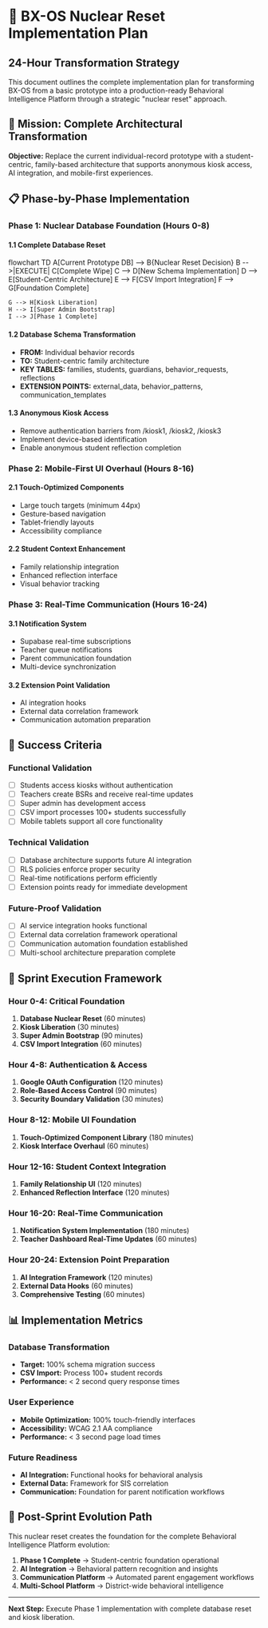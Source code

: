 # 🚀 BX-OS Nuclear Reset Implementation Plan

## 24-Hour Transformation Strategy

This document outlines the complete implementation plan for transforming BX-OS from a basic prototype into a production-ready Behavioral Intelligence Platform through a strategic "nuclear reset" approach.

## 🎯 Mission: Complete Architectural Transformation

**Objective:** Replace the current individual-record prototype with a student-centric, family-based architecture that supports anonymous kiosk access, AI integration, and mobile-first experiences.

## 📋 Phase-by-Phase Implementation

### **Phase 1: Nuclear Database Foundation (Hours 0-8)**

#### 1.1 Complete Database Reset
<lov-mermaid>
flowchart TD
    A[Current Prototype DB] --> B{Nuclear Reset Decision}
    B -->|EXECUTE| C[Complete Wipe]
    C --> D[New Schema Implementation]
    D --> E[Student-Centric Architecture]
    E --> F[CSV Import Integration]
    F --> G[Foundation Complete]
    
    G --> H[Kiosk Liberation]
    H --> I[Super Admin Bootstrap]
    I --> J[Phase 1 Complete]
</lov-mermaid>

#### 1.2 Database Schema Transformation
- **FROM:** Individual behavior records
- **TO:** Student-centric family architecture
- **KEY TABLES:** families, students, guardians, behavior_requests, reflections
- **EXTENSION POINTS:** external_data, behavior_patterns, communication_templates

#### 1.3 Anonymous Kiosk Access
- Remove authentication barriers from /kiosk1, /kiosk2, /kiosk3
- Implement device-based identification
- Enable anonymous student reflection completion

### **Phase 2: Mobile-First UI Overhaul (Hours 8-16)**

#### 2.1 Touch-Optimized Components
- Large touch targets (minimum 44px)
- Gesture-based navigation
- Tablet-friendly layouts
- Accessibility compliance

#### 2.2 Student Context Enhancement
- Family relationship integration
- Enhanced reflection interface
- Visual behavior tracking

### **Phase 3: Real-Time Communication (Hours 16-24)**

#### 3.1 Notification System
- Supabase real-time subscriptions
- Teacher queue notifications
- Parent communication foundation
- Multi-device synchronization

#### 3.2 Extension Point Validation
- AI integration hooks
- External data correlation framework
- Communication automation preparation

## 🎯 Success Criteria

### Functional Validation
- [ ] Students access kiosks without authentication
- [ ] Teachers create BSRs and receive real-time updates
- [ ] Super admin has development access
- [ ] CSV import processes 100+ students successfully
- [ ] Mobile tablets support all core functionality

### Technical Validation
- [ ] Database architecture supports future AI integration
- [ ] RLS policies enforce proper security
- [ ] Real-time notifications perform efficiently
- [ ] Extension points ready for immediate development

### Future-Proof Validation
- [ ] AI service integration hooks functional
- [ ] External data correlation framework operational
- [ ] Communication automation foundation established
- [ ] Multi-school architecture preparation complete

## 🔄 Sprint Execution Framework

### Hour 0-4: Critical Foundation
1. **Database Nuclear Reset** (60 minutes)
2. **Kiosk Liberation** (30 minutes) 
3. **Super Admin Bootstrap** (90 minutes)
4. **CSV Import Integration** (60 minutes)

### Hour 4-8: Authentication & Access
1. **Google OAuth Configuration** (120 minutes)
2. **Role-Based Access Control** (90 minutes)
3. **Security Boundary Validation** (30 minutes)

### Hour 8-12: Mobile UI Foundation
1. **Touch-Optimized Component Library** (180 minutes)
2. **Kiosk Interface Overhaul** (60 minutes)

### Hour 12-16: Student Context Integration
1. **Family Relationship UI** (120 minutes)
2. **Enhanced Reflection Interface** (120 minutes)

### Hour 16-20: Real-Time Communication
1. **Notification System Implementation** (180 minutes)
2. **Teacher Dashboard Real-Time Updates** (60 minutes)

### Hour 20-24: Extension Point Preparation
1. **AI Integration Framework** (120 minutes)
2. **External Data Hooks** (60 minutes)
3. **Comprehensive Testing** (60 minutes)

## 📊 Implementation Metrics

### Database Transformation
- **Target:** 100% schema migration success
- **CSV Import:** Process 100+ student records
- **Performance:** < 2 second query response times

### User Experience
- **Mobile Optimization:** 100% touch-friendly interfaces
- **Accessibility:** WCAG 2.1 AA compliance
- **Performance:** < 3 second page load times

### Future Readiness
- **AI Integration:** Functional hooks for behavioral analysis
- **External Data:** Framework for SIS correlation
- **Communication:** Foundation for parent notification workflows

## 🚀 Post-Sprint Evolution Path

This nuclear reset creates the foundation for the complete Behavioral Intelligence Platform evolution:

1. **Phase 1 Complete** → Student-centric foundation operational
2. **AI Integration** → Behavioral pattern recognition and insights
3. **Communication Platform** → Automated parent engagement workflows
4. **Multi-School Platform** → District-wide behavioral intelligence

---

**Next Step:** Execute Phase 1 implementation with complete database reset and kiosk liberation.